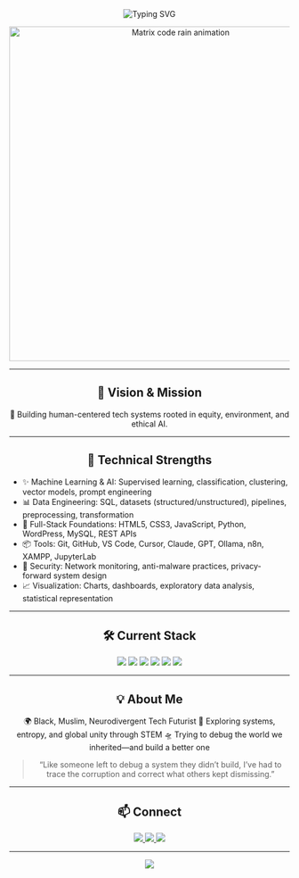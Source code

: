 <div align="center">
  <img src="https://readme-typing-svg.herokuapp.com?font=Fira+Code&weight=500&size=40&pause=1000&color=00FF9D&center=true&vCenter=true&random=false&width=600&height=100&lines=Hi%2C+I'm+MsTimaj;Technology+for+Humanity;Building+a+Better+Future" alt="Typing SVG" />
</div>

<p align="center">
  <img src="https://i.gifer.com/7efs.gif" width="600" alt="Matrix code rain animation" />
</p>

---

<h2 align="center">🌌 Vision & Mission</h2>

<p align="center">
  👾 Building human-centered tech systems rooted in equity, environment, and ethical AI.
</p>

---

<h2 align="center">🧠 Technical Strengths</h2>

<ul>
  <li>✨ Machine Learning & AI: Supervised learning, classification, clustering, vector models, prompt engineering</li>
  <li>📊 Data Engineering: SQL, datasets (structured/unstructured), pipelines, preprocessing, transformation</li>
  <li>🧱 Full-Stack Foundations: HTML5, CSS3, JavaScript, Python, WordPress, MySQL, REST APIs</li>
  <li>📦 Tools: Git, GitHub, VS Code, Cursor, Claude, GPT, Ollama, n8n, XAMPP, JupyterLab</li>
  <li>🔐 Security: Network monitoring, anti-malware practices, privacy-forward system design</li>
  <li>📈 Visualization: Charts, dashboards, exploratory data analysis, statistical representation</li>
</ul>

---

<h2 align="center">🛠️ Current Stack</h2>

<p align="center">
  <img src="https://img.shields.io/badge/HTML5-0A0A0F?style=for-the-badge&logo=html5&logoColor=00FF9D" />
  <img src="https://img.shields.io/badge/CSS3-0A0A0F?style=for-the-badge&logo=css3&logoColor=00FF9D" />
  <img src="https://img.shields.io/badge/JavaScript-0A0A0F?style=for-the-badge&logo=javascript&logoColor=00FF9D" />
  <img src="https://img.shields.io/badge/Python-0A0A0F?style=for-the-badge&logo=python&logoColor=00FF9D" />
  <img src="https://img.shields.io/badge/MySQL-0A0A0F?style=for-the-badge&logo=mysql&logoColor=00FF9D" />
  <img src="https://img.shields.io/badge/AI/ML-0A0A0F?style=for-the-badge&logo=tensorflow&logoColor=00FF9D" />
</p>

---

<h2 align="center">💡 About Me</h2>

<div align="center">
  🌍 Black, Muslim, Neurodivergent Tech Futurist  
  🔬 Exploring systems, entropy, and global unity through STEM  
  🛸 Trying to debug the world we inherited—and build a better one  

  <br/>

  <blockquote>
    “Like someone left to debug a system they didn’t build, I’ve had to trace the corruption and correct what others kept dismissing.”
  </blockquote>
</div>

---

<h2 align="center">📫 Connect</h2>

<p align="center">
  <a href="mailto:connect@mstimaj.com">
    <img src="https://img.shields.io/badge/Email-0A0A0F?style=for-the-badge&logo=gmail&logoColor=00FF9D" />
  </a>
  <a href="https://mstimaj.com">
    <img src="https://img.shields.io/badge/Website-0A0A0F?style=for-the-badge&logo=About.me&logoColor=00FF9D" />
  </a>
  <a href="https://linkedin.com/in/mstimaj">
    <img src="https://img.shields.io/badge/LinkedIn-0A0A0F?style=for-the-badge&logo=linkedin&logoColor=00FF9D" />
  </a>
</p>

---

<p align="center">
  <img src="https://readme-typing-svg.herokuapp.com?font=Fira+Code&pause=1000&color=00FF9D&center=true&vCenter=true&width=435&lines=Forward+%E2%86%92+Upward+%E2%86%92+Onward+%E2%86%92+Mstimaj" />
</p>

